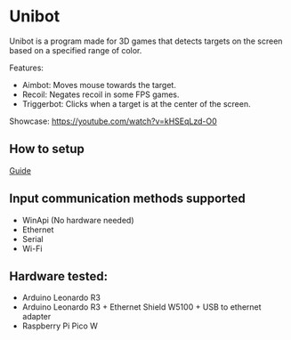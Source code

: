 # Unibot

Unibot is a program made for 3D games that detects targets on the screen based on a specified range of color.  
  
Features:
- Aimbot: Moves mouse towards the target.  
- Recoil: Negates recoil in some FPS games.  
- Triggerbot: Clicks when a target is at the center of the screen.  
  
Showcase: https://youtube.com/watch?v=kHSEqLzd-O0  

## How to setup
[Guide](/guides/Guide.md)

## Input communication methods supported
- WinApi (No hardware needed)
- Ethernet
- Serial
- Wi-Fi

## Hardware tested:  
- Arduino Leonardo R3
- Arduino Leonardo R3 + Ethernet Shield W5100 + USB to ethernet adapter 
- Raspberry Pi Pico W